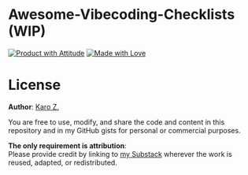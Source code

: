 # Awesome-Vibecoding-Checklists (WIP)

  [![Product with Attitude](https://img.shields.io/badge/Product%20with-Attitude-FF6851?style=for-the-badge)](https://karozieminski.substack.com/)
  [![Made with Love](https://img.shields.io/badge/made%20with-🧡-orange?style=for-the-badge)](https://stackshelf.app)

# License

**Author**: [Karo Z.](https://karozieminski.substack.com/)

You are free to use, modify, and share the code and content in this repository and in my GitHub gists for personal or commercial purposes.  

**The only requirement is attribution**:  
Please provide credit by linking to [my Substack](https://karozieminski.substack.com/) wherever the work is reused, adapted, or redistributed.  
